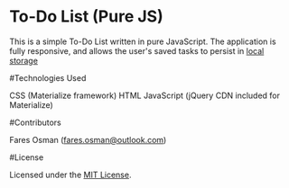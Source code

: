 # To-Do List (Pure JS)

This is a simple To-Do List written in pure JavaScript. The application is fully responsive, and allows the user's saved tasks to persist in [local storage](https:https://developer.mozilla.org/en-US/docs/Web/API/Window/localStorage) 

#Technologies Used 

CSS (Materialize framework)
HTML
JavaScript (jQuery CDN included for Materialize)

#Contributors

Fares Osman (fares.osman@outlook.com)

#License

Licensed under the [MIT License](LICENSE). 



